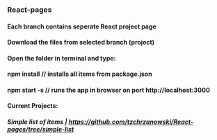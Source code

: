 ### React-pages
#### Each branch contains seperate React project page

#### Download the files from selected branch (project)
#### Open the folder in terminal and type:
#### npm install // installs all items from package.json
#### npm start -s // runs the app in browser on port http://localhost:3000

#### Current Projects:
##### Simple list of items | https://github.com/tzchrzanowski/React-pages/tree/simple-list
